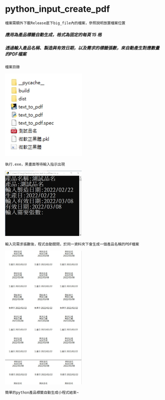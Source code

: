 # python_input_create_pdf
    檔案需額外下載Release底下big_file內的檔案，參照說明放置檔案位置

##### 應用為產品標籤自動生成，格式為固定的每頁 15 格
##### 透過輸入產品名稱、製造與有效日期，以及需求的標籤張數，來自動產生對應數量的PDF檔案

    檔案目錄
<img src="https://github.com/ZYiTeng/python_input_create_pdf/blob/main/img/%E6%AA%94%E6%A1%88%E7%9B%AE%E9%8C%84.jpg?raw=true" width="250px">
    
    執行.exe，黑畫面等待輸入指示出現
<img src="https://github.com/ZYiTeng/python_input_create_pdf/blob/main/img/%E5%9F%B7%E8%A1%8C%E9%81%8E%E7%A8%8B.jpg?raw=true" width="250px">

    輸入完需求張數後，程式自動關閉，於同一資料夾下會生成一個產品名稱的PDF檔案
<img src="https://github.com/ZYiTeng/python_input_create_pdf/blob/main/img/pdf%E5%85%A7%E5%AE%B9.jpg?raw=true" width="250px">

    簡單的python產品標籤自動生成小程式結束~
